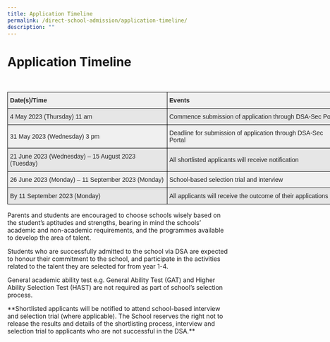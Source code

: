 ```yaml
---
title: Application Timeline
permalink: /direct-school-admission/application-timeline/
description: ""
---
```

# Application Timeline



<style type="text/css">

.tg  {border-collapse:collapse;border-spacing:0;margin:0px auto;}

.tg td{border-color:black;border-style:solid;border-width:1px;font-family:Arial, sans-serif;font-size:14px;

  overflow:hidden;padding:10px 5px;word-break:normal;}

.tg th{border-color:black;border-style:solid;border-width:1px;font-family:Arial, sans-serif;font-size:14px;

  font-weight:normal;overflow:hidden;padding:10px 5px;word-break:normal;}

.tg .tg-2uhg{background-color:#F0F0F0;color:#222;text-align:left;vertical-align:middle}

.tg .tg-h5mn{background-color:#E6E6E6;color:#222;text-align:left;vertical-align:middle}

.tg .tg-jdz1{background-color:#F0F0F0;color:#222;font-weight:bold;text-align:left;vertical-align:top}

</style>








&nbsp; <table class="tg" style="undefined;table-layout: fixed; width: 762px">

<colgroup>

<col style="width: 362px">

<col style="width: 400px">

</colgroup>

<thead><tr><th class="tg-jdz1"><span style="font-weight:bold">Date(s)/Time</span></th><th class="tg-jdz1"><span style="font-weight:bold">Events</span></th></tr>

</thead>

<tbody><tr><td class="tg-h5mn">4 May 2023 (Thursday) 11 am</td><td class="tg-h5mn">Commence submission of application through DSA-Sec Portal</td></tr><tr><td class="tg-2uhg">31 May 2023 (Wednesday) 3 pm</td><td class="tg-2uhg">Deadline for submission of application through DSA-Sec Portal</td></tr><tr><td class="tg-h5mn">21 June 2023 (Wednesday) – 15 August 2023 (Tuesday)</td><td class="tg-h5mn">All shortlisted applicants will receive notification</td></tr><tr><td class="tg-2uhg">26 June 2023 (Monday) – 11 September 2023 (Monday)</td><td class="tg-2uhg">School-based selection trial and interview</td></tr><tr><td class="tg-h5mn">By 11 September 2023 (Monday)</td><td class="tg-h5mn">All applicants will receive the outcome of their applications</td></tr>

</tbody>

</table>

Parents and students are encouraged to choose schools wisely based on the student’s aptitudes and strengths, bearing in mind the schools’ academic and non-academic requirements, and the programmes available to develop the area of talent.

Students who are successfully admitted to the school via DSA are expected to honour their commitment to the school, and participate in the activities related to the talent they are selected for from year 1-4.

General academic ability test e.g. General Ability Test (GAT) and Higher Ability Selection Test (HAST) are not required as part of school’s selection process.

\*\*Shortlisted applicants will be notified to attend school-based interview and selection trial (where applicable). The School reserves the right not to release the results and details of the shortlisting process, interview and selection trial to applicants who are not successful in the DSA.\*\*